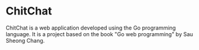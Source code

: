 # ChitChat

ChitChat is a web application developed using the Go programming language. It is a project based on the book "Go web programming" by Sau Sheong Chang.

